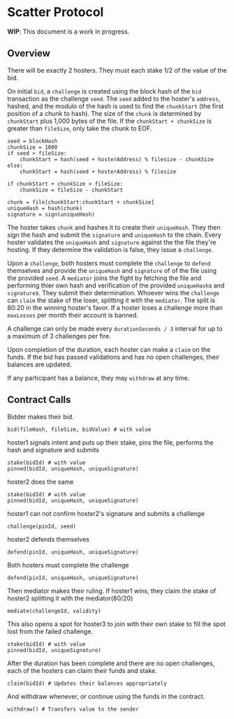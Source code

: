 # Scatter Protocol

**WIP**: This document is a work in progress.

## Overview

There will be exactly 2 hosters.  They must each stake 1/2 of the value of the bid.

On initial `bid`, a `challenge` is created using the block hash of the `bid` transaction as the challenge `seed`. The `seed` added to the hoster's `address`, hashed, and the modulo of the hash is used to find the `chunkStart` (the first position of a chunk to hash). The size of the `chunk` is determined by `chunkStart` plus 1,000 bytes of the file. If the `chunkStart + chunkSize` is greater than `fileSize`, only take the chunk to EOF.

    seed = blockHash
    chunkSize = 1000
    if seed > fileSize:
        chunkStart = hash(seed + hosterAddress) % filesize - chunkSize
    else:
        chunkStart = hash(seed + hosterAddress) % filesize

    if chunkStart + chunkSize > fileSize:
        chunkSize = fileSize - chunkStart

    chunk = file[chunkStart:chunkStart + chunkSize]
    uniqueHash = hash(chunk)
    signature = sign(uniqueHash)

The hoster takes `chunk` and hashes it to create their `uniqueHash`. They then sign the hash and submit the `signature` and `uniqueHash` to the chain. Every hoster validates the `uniqueHash` and `signature` against the the file they're hosting. If they determine the validation is false, they issue a `challenge`.

Upon a `challenge`, both hosters must complete the `challenge` to `defend` themselves and provide the `uniqueHash` and `signature` of of the file using the provided `seed`. A `mediator` joins the fight by fetching the file and performing thier own hash and verification of the provided `uniqueHash`s and `signature`s. They submit their determination.  Whoever wins the `challenge` can `claim` the stake of the loser, splitting it with the `mediator`.  The split is 80:20 in the winning hoster's favor. If a hoster loses a challenge more than `maxLosses` per month their account is banned.

A challenge can only be made every `durationSeconds / 3` interval for up to a maximum of 3 challenges per fire.

Upon completion of the duration, each hoster can make a `claim` on the funds.  If the bid has passed validations and has no open challenges, their balances are updated.

If any participant has a balance, they may `withdraw` at any time.


## Contract Calls

Bidder makes their bid.

    bid(fileHash, fileSize, bidValue) # with value

hoster1 signals intent and puts up their stake, pins the file, performs the hash and signature and submits

    stake(bidId) # with value
    pinned(bidId, uniqueHash, uniqueSignature)

hoster2 does the same

    stake(bidId) # with value
    pinned(bidId, uniqueHash, uniqueSignature)

hoster1 can not confirm hoster2's signature and submits a challenge

    challenge(pinId, seed)

hoster2 defends themselves

    defend(pinId, uniqueHash, uniqueSignature)

Both hosters must complete the challenge

    defend(pinId, uniqueHash, uniqueSignature)

Then mediator makes their ruling. If hoster1 wins, they claim the stake of hoster2 splitting it with the mediator(80/20)

    mediate(challengeId, validity)

This also opens a spot for hoster3 to join with their own stake to fill the spot lost from the failed challenge.

    stake(bidId) # with value
    pinned(bidId, uniqueSignature)

After the duration has been complete and there are no open challenges, each of the hosters can claim their funds and stake.

    claim(bidId) # Updates their balances appropriately

And withdraw whenever, or continue using the funds in the contract.

    withdraw() # Transfers value to the sender
